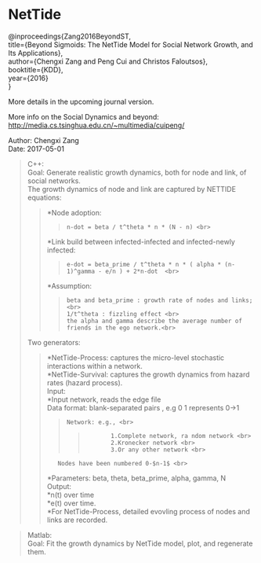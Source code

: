 # NetTide

@inproceedings{Zang2016BeyondST,<br>
  title={Beyond Sigmoids: The NetTide Model for Social Network Growth, and Its Applications},<br>
 author={Chengxi Zang and Peng Cui and Christos Faloutsos},<br>
  booktitle={KDD},<br>
 year={2016}<br>
}<br>

More details in the upcoming journal version.<br>

More info on the Social Dynamics and beyond: http://media.cs.tsinghua.edu.cn/~multimedia/cuipeng/  <br>

Author: Chengxi Zang<br>
Date: 2017-05-01<br>

>C++: <br>
>Goal: Generate realistic growth dynamics, both for node and link, of social networks.<br>
>The growth dynamics of node and link are captured by NETTIDE equations:<br>
>>	*Node adoption:<br>
>>>		n-dot = beta / t^theta * n * (N - n) <br>
>>	*Link build between infected-infected and infected-newly infected:<br>
>>>		e-dot = beta_prime / t^theta * n * ( alpha * (n-1)^gamma - e/n ) + 2*n-dot  <br>
>>	*Assumption: <br>
>>>		beta and beta_prime : growth rate of nodes and links; <br>
>>>		1/t^theta : fizzling effect <br>
>>>		the alpha and gamma describe the average number of friends in the ego network.<br>
>Two generators:<br>
>>	*NetTide-Process: captures the micro-level stochastic interactions within a network. <br>
>>	*NetTide-Survival: captures the growth dynamics from hazard rates (hazard process).<br>
>Input:<br> 
>>	*Input network, reads the edge file <br>
>>	    Data format: blank-separated pairs , e.g 0 1 represents 0->1 <br>
>>>		Network: e.g., <br>
>>>>			1.Complete network, ra ndom network <br>
>>>>			2.Kronecker network <br>
>>>>			3.Or any other network <br>
>>        Nodes have been numbered 0-$n-1$ <br>
>>	*Parameters: beta, theta, beta_prime, alpha, gamma, N <br>
>Output: <br>
>>  *n(t) over time  <br>
>>	*e(t) over time. <br>
>>	*For NetTide-Process, detailed evovling process of nodes and links are recorded. <br>

>Matlab: <br>
>Goal: Fit the growth dynamics by NetTide model, plot, and regenerate them. <br>
